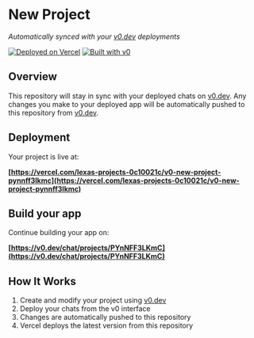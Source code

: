 # New Project

*Automatically synced with your [v0.dev](https://v0.dev) deployments*

[![Deployed on Vercel](https://img.shields.io/badge/Deployed%20on-Vercel-black?style=for-the-badge&logo=vercel)](https://vercel.com/lexas-projects-0c10021c/v0-new-project-pynnff3lkmc)
[![Built with v0](https://img.shields.io/badge/Built%20with-v0.dev-black?style=for-the-badge)](https://v0.dev/chat/projects/PYnNFF3LKmC)

## Overview

This repository will stay in sync with your deployed chats on [v0.dev](https://v0.dev).
Any changes you make to your deployed app will be automatically pushed to this repository from [v0.dev](https://v0.dev).

## Deployment

Your project is live at:

**[https://vercel.com/lexas-projects-0c10021c/v0-new-project-pynnff3lkmc](https://vercel.com/lexas-projects-0c10021c/v0-new-project-pynnff3lkmc)**

## Build your app

Continue building your app on:

**[https://v0.dev/chat/projects/PYnNFF3LKmC](https://v0.dev/chat/projects/PYnNFF3LKmC)**

## How It Works

1. Create and modify your project using [v0.dev](https://v0.dev)
2. Deploy your chats from the v0 interface
3. Changes are automatically pushed to this repository
4. Vercel deploys the latest version from this repository